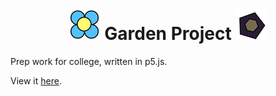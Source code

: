 <h1 align="center"><img src="icons/Cosy.png" style="width: 10%; height: auto;"/> Garden Project <img src="icons/Hellish.png" style="width: 10%; height: auto;"/></h1>
 Prep work for college, written in p5.js.

 View it [here](https://garden-project.tiiny.site/).
